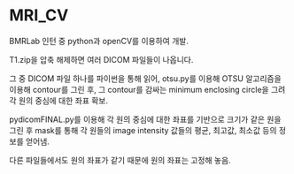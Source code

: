 # MRI_CV

BMRLab 인턴 중 python과 openCV를 이용하여 개발.

T1.zip을 압축 해제하면 여러 DICOM 파일들이 나옵니다.

그 중 DICOM 파일 하나를 파이썬을 통해 읽어, otsu.py를 이용해 OTSU 알고리즘을 이용해 contour를 그린 후, 그 contour를 감싸는 minimum enclosing circle을 그려 각 원의 중심에 대한 좌표 확보.

pydicomFINAL.py를 이용해 각 원의 중심에 대한 좌표를 기반으로 크기가 같은 원을 그린 후 mask를 통해 각 원들의 image intensity 값들의 평균, 최고값, 최소값 등의 정보를 얻어냄.

다른 파일들에서도 원의 좌표가 같기 때문에 원의 좌표는 고정해 놓음.
